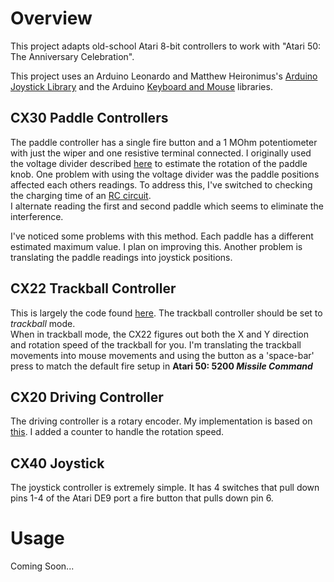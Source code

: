 # Overview
This project adapts old-school Atari 8-bit controllers to work with "Atari 50: The Anniversary Celebration".

This project uses an Arduino Leonardo and Matthew Heironimus's 
[Arduino Joystick Library](https://github.com/MHeironimus/ArduinoJoystickLibrary/tree/version-2.0)
and the Arduino [Keyboard and Mouse](https://docs.arduino.cc/built-in-examples/usb/KeyboardAndMouseControl)
libraries.   

## CX30 Paddle Controllers
The paddle controller has a single fire button and a 1 MOhm potentiometer 
with just the wiper and one resistive terminal connected.  I originally 
used the voltage divider described
[here](https://www.circuitbasics.com/arduino-ohm-meter/) to estimate the 
rotation of the paddle knob.   One problem with using the voltage divider
was the paddle positions affected each others readings.   To address this,
I've switched to checking the charging time of an
[RC circuit](https://www.icode.com/analog-to-digital-conversion-with-rc-circuit-in-microcontroller-projects/).   
I alternate reading the first and second paddle which seems to eliminate 
the interference. 

I've noticed some problems with this method.  Each paddle has a different 
estimated maximum value.  I plan on improving this.  Another problem is 
translating the paddle readings into joystick positions.

## CX22  Trackball Controller
This is largely the code found [here](https://jeffpiepmeier.blogspot.com/2016/08/vintage-atari-cx22-trak-ball-with-usb.html). 
The trackball controller should be set to _trackball_ mode.  
When in trackball mode, the CX22 figures out both the X and Y direction 
and rotation speed of the trackball for you.  I'm translating the trackball movements into 
mouse movements and using the button as a 'space-bar' press to match
the default fire setup in **Atari 50: 5200 _Missile Command_** 

## CX20  Driving Controller
The driving controller is a rotary encoder.  My implementation is based on
[this](https://howtomechatronics.com/tutorials/arduino/rotary-encoder-works-use-arduino/).
I added a counter to handle the rotation speed.

## CX40 Joystick
The joystick controller is extremely simple.  It has 4 switches that pull down pins 1-4 of
the Atari DE9 port a fire button that pulls down pin 6.   

# Usage
Coming Soon...



